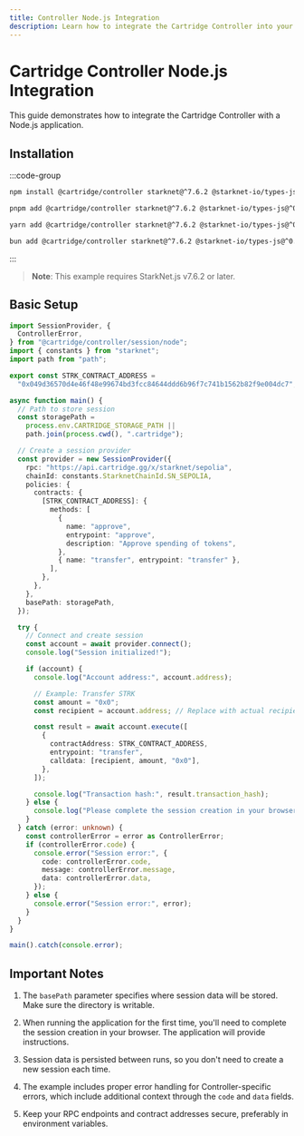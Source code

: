 ```yaml
---
title: Controller Node.js Integration
description: Learn how to integrate the Cartridge Controller into your Node.js application, including setup, configuration, and usage examples.
---
```


# Cartridge Controller Node.js Integration

This guide demonstrates how to integrate the Cartridge Controller with a Node.js application.

## Installation

:::code-group

```bash [npm]
npm install @cartridge/controller starknet@^7.6.2 @starknet-io/types-js@^0.8.4
```

```bash [pnpm]
pnpm add @cartridge/controller starknet@^7.6.2 @starknet-io/types-js@^0.8.4
```

```bash [yarn]
yarn add @cartridge/controller starknet@^7.6.2 @starknet-io/types-js@^0.8.4
```

```bash [bun]
bun add @cartridge/controller starknet@^7.6.2 @starknet-io/types-js@^0.8.4
```

:::

> **Note**: This example requires StarkNet.js v7.6.2 or later.

## Basic Setup

```typescript
import SessionProvider, {
  ControllerError,
} from "@cartridge/controller/session/node";
import { constants } from "starknet";
import path from "path";

export const STRK_CONTRACT_ADDRESS =
  "0x049d36570d4e46f48e99674bd3fcc84644ddd6b96f7c741b1562b82f9e004dc7";

async function main() {
  // Path to store session
  const storagePath =
    process.env.CARTRIDGE_STORAGE_PATH ||
    path.join(process.cwd(), ".cartridge");

  // Create a session provider
  const provider = new SessionProvider({
    rpc: "https://api.cartridge.gg/x/starknet/sepolia",
    chainId: constants.StarknetChainId.SN_SEPOLIA,
    policies: {
      contracts: {
        [STRK_CONTRACT_ADDRESS]: {
          methods: [
            {
              name: "approve",
              entrypoint: "approve",
              description: "Approve spending of tokens",
            },
            { name: "transfer", entrypoint: "transfer" },
          ],
        },
      },
    },
    basePath: storagePath,
  });

  try {
    // Connect and create session
    const account = await provider.connect();
    console.log("Session initialized!");

    if (account) {
      console.log("Account address:", account.address);

      // Example: Transfer STRK
      const amount = "0x0";
      const recipient = account.address; // Replace with actual recipient address

      const result = await account.execute([
        {
          contractAddress: STRK_CONTRACT_ADDRESS,
          entrypoint: "transfer",
          calldata: [recipient, amount, "0x0"],
        },
      ]);

      console.log("Transaction hash:", result.transaction_hash);
    } else {
      console.log("Please complete the session creation in your browser");
    }
  } catch (error: unknown) {
    const controllerError = error as ControllerError;
    if (controllerError.code) {
      console.error("Session error:", {
        code: controllerError.code,
        message: controllerError.message,
        data: controllerError.data,
      });
    } else {
      console.error("Session error:", error);
    }
  }
}

main().catch(console.error);
```

## Important Notes

1. The `basePath` parameter specifies where session data will be stored. Make sure the directory is writable.

2. When running the application for the first time, you'll need to complete the session creation in your browser. The application will provide instructions.

3. Session data is persisted between runs, so you don't need to create a new session each time.

4. The example includes proper error handling for Controller-specific errors, which include additional context through the `code` and `data` fields.

5. Keep your RPC endpoints and contract addresses secure, preferably in environment variables. 